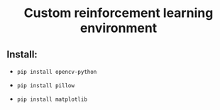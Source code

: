 <h1 align="center"> Custom reinforcement learning environment </h1>

## Install:

- `pip install opencv-python`

- `pip install pillow`

- `pip install matplotlib`